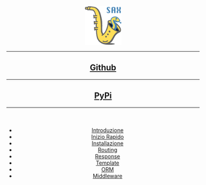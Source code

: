 <div align="center">
    <img src="https://github.com/rise-consulting/saxproject/blob/main/.github/sax.png?raw=true" alt="Sax" height="100px" />
</div>

<hr/>

<div align="center">
    <a href="https://github.com/rise-consulting/saxproject"><h2>Github</h2></a>
</div>

<hr/>

<div align="center">
    <a href="https://pypi.org/project/saxproject/"><h2>PyPi</h2></a>
</div>

<hr/>

<div align="center" style="margin-top:50px;">

* [Introduzione](/it_IT/)
* [Inizio Rapido](/it_IT/start.md)
* [Installazione](/it_IT/installation.md)
* [Routing](/it_IT/routing.md)
* [Response](/it_IT/response.md)
* [Template](/it_IT/template.md)
* [ORM](/it_IT/orm.md)
* [Middleware](/it_IT/middleware.md)

<div>